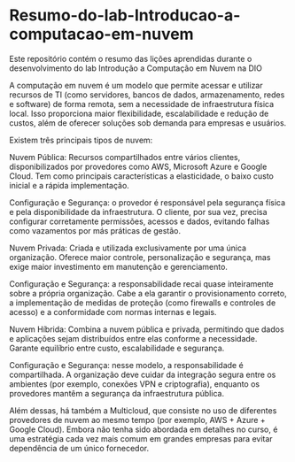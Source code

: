 # Resumo-do-lab-Introducao-a-computacao-em-nuvem
Este repositório contém o resumo das lições aprendidas durante o desenvolvimento do lab Introdução a Computação em Nuvem na DIO

A computação em nuvem é um modelo que permite acessar e utilizar recursos de TI (como servidores, bancos de dados, armazenamento, redes e software) de forma remota, sem a necessidade de infraestrutura física local. Isso proporciona maior flexibilidade, escalabilidade e redução de custos, além de oferecer soluções sob demanda para empresas e usuários.

Existem três principais tipos de nuvem:

Nuvem Pública:
Recursos compartilhados entre vários clientes, disponibilizados por provedores como AWS, Microsoft Azure e Google Cloud. Tem como principais características a elasticidade, o baixo custo inicial e a rápida implementação.

Configuração e Segurança: o provedor é responsável pela segurança física e pela disponibilidade da infraestrutura. O cliente, por sua vez, precisa configurar corretamente permissões, acessos e dados, evitando falhas como vazamentos por más práticas de gestão.

Nuvem Privada:
Criada e utilizada exclusivamente por uma única organização. Oferece maior controle, personalização e segurança, mas exige maior investimento em manutenção e gerenciamento.

Configuração e Segurança: a responsabilidade recai quase inteiramente sobre a própria organização. Cabe a ela garantir o provisionamento correto, a implementação de medidas de proteção (como firewalls e controles de acesso) e a conformidade com normas internas e legais.

Nuvem Híbrida:
Combina a nuvem pública e privada, permitindo que dados e aplicações sejam distribuídos entre elas conforme a necessidade. Garante equilíbrio entre custo, escalabilidade e segurança.

Configuração e Segurança: nesse modelo, a responsabilidade é compartilhada. A organização deve cuidar da integração segura entre os ambientes (por exemplo, conexões VPN e criptografia), enquanto os provedores mantêm a segurança da infraestrutura pública.

Além dessas, há também a Multicloud, que consiste no uso de diferentes provedores de nuvem ao mesmo tempo (por exemplo, AWS + Azure + Google Cloud). Embora não tenha sido abordada em detalhes no curso, é uma estratégia cada vez mais comum em grandes empresas para evitar dependência de um único fornecedor.
